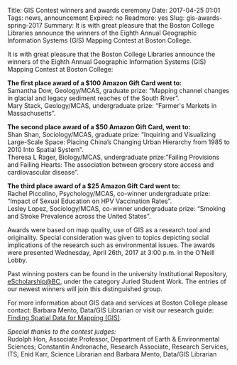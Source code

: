 Title: GIS Contest winners and awards ceremony
Date: 2017-04-25 01:01 
Tags: news, announcement
Expired: no 
Readmore: yes
Slug:  gis-awards-spring-2017
Summary: It is with great pleasure that the Boston College Libraries announce the winners of the Eighth Annual Geographic Information Systems (GIS) Mapping Contest at Boston College.

It is with great pleasure that the Boston College Libraries announce the winners of the Eighth Annual Geographic Information Systems (GIS) Mapping Contest at Boston College:

<strong>The first place award of a $100 Amazon Gift Card went to:</strong><br />
Samantha Dow, Geology/MCAS, graduate prize: “Mapping channel changes in glacial and legacy sediment reaches of the South River”.<br />
Mary Stack, Geology/MCAS, undergraduate prize: “Farmer's Markets in Massachusetts”.

<strong>The second place award of a $50 Amazon Gift Card, went to:</strong><br />
Shan Shan, Sociology/MCAS, graduate prize: “Inquiring and Visualizing Large-Scale Space: Placing China’s Changing Urban Hierarchy from 1985 to 2010 Into Spatial System”.<br />
Theresa L Rager, Biology/MCAS, undergraduate prize:”Failing Provisions and Failing Hearts: The association between grocery store access and cardiovascular disease”.

<strong>The third place award of a $25 Amazon Gift Card went to:</strong><br />
Rachel Piccolino, Psychology/MCAS, co-winner undergraduate  prize: “Impact of Sexual Education on HPV Vaccination Rates”.<br />
Lesley Lopez, Sociology/MCAS, co-winner undergraduate prize: “Smoking and Stroke Prevalence across the United States”.

Awards were based on map quality, use of GIS as a research tool and originality.  Special consideration was given to topics depicting social implications of the research such as environmental issues. The awards were  presented Wednesday, April 26th, 2017 at 3:00 p.m. in the O’Neill Lobby.  

Past winning posters can be found in the university Institutional Repository, <a href="http://escholarship.bc.edu/" target="_blank">eScholarship@BC</a>, under the category Juried Student Work. The entries of our newest winners will join this distinguished group.  

For more information about GIS data and services at Boston College please contact: Barbara Mento, Data/GIS Librarian or visit our research guide: <a href="http://libguides.bc.edu/gis">Finding Spatial Data for Mapping (GIS)</a>.

<em>Special thanks to the contest judges:</em><br />
Rudolph Hon, Associate Professor, Department of Earth & Environmental Sciences; Constantin Andronache, Research Associate, Research Services, ITS; Enid Karr,  Science Librarian and Barbara Mento, Data/GIS Librarian